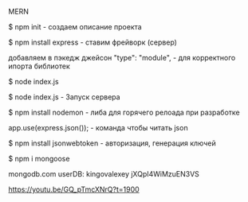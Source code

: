 MERN

$ npm init - создаем описание проекта

$ npm install express - ставим фрейворк (сервер)

добавляем в пэкедж джейсон "type": "module", - для корректного ипорта библиотек

$ node index.js

$ node index.js - Запуск сервера

$ npm install nodemon - либа для горячего релоада при разработке

app.use(express.json()); - команда чтобы читать json

$ npm install jsonwebtoken - авторизация, генерация ключей

$ npm i mongoose


mongodb.com
userDB:
kingovalexey
jXQpI4WiMzuEN3VS


https://youtu.be/GQ_pTmcXNrQ?t=1900

